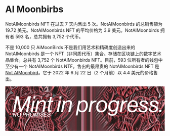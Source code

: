 # AI Moonbirbs

NotAIMoonbirds NFT 在过去 7 天内售出 5 次。NotAIMoonbirds 的总销售额为 19.72 美元。NotAIMoonbirds NFT 的平均价格为 3.9 美元。NotAIMoonbirds 拥有者 593 名，总共拥有 3,752 个代币。

不是 10,000 只 AiMoonBirds 不是我们用艺术和精确度创造出来的NotAIMoonbirds 是一个 NFT（非同质代币）集合。存储在区块链上的数字艺术品集合。总共有 3,752 个 NotAIMoonbirds NFT。目前，593 位所有者的钱包中至少有一个 NotAIMoonbirds NTF。售出的最昂贵的 NotAIMoonbirds NFT 是 [Not AIMoonbird](https://www.nft-stats.com/asset/0x0dfe95776a2189a3dd7534498c79244cb6b97bad/741)。它于 2022 年 6 月 22 日（2 个月前）以 4.4 美元的价格售出。

![微信截图_20220823183609](微信截图_20220823183609.png)
